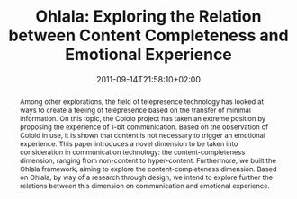 ---
slug: ohlala-exploring-the-relation-between-content-completeness-and-emotional-experience
title: "Ohlala: Exploring the Relation between Content Completeness and Emotional Experience"
layout: publi
searchFilter: Publication
searchWeight: 8
publitype: inproceedings
subsection: conference
institution:
    heig: 1
    logo: TUe
    short: 'TU/e'
    name: "Eindhoven University of Technology"
    web: "https://www.tue.nl/en/"
    colo: "#c72125"
date: 2011-09-14T21:58:10+02:00
shortConf: "IASDR 2011"
citation:
    authors:
        1: ["Levy", "Pierre", "P."]
        2: ["Kuenen", "Stoffel", "S."]
        3: ["Overbeeke", "Kees", "K."]
        4: ["Uchiyama", "Toshiyaki", "T."]
        5: ["Yamanaka", "Toshimasa", "T."]
    year: 2011
    title: "Ohlala: Exploring the Relation between Content Completeness and Emotional Experience"
    proceedings: "the Proceedings of International Association of Societies of Design Research 2011, IASDR11"
    editors:
        1: ["Roozenburg", "Norbert", "N."]
        2: ["Chen", "LinLin", "L.L."]
        3: ["Stappers", "Peter-Jan", "P.J."]
    firstpage: "CD"
    publisher: ["Delft University of Technology", "Delft, The Netherlands"]
reference: "Lévy, P., Kuenen, S., Overbeeke, K., Uchiyama, T., & Yamanaka, T. (2011). Ohlala: Exploring the Relation between Content Completeness and Emotional Experience. In N., Roozenburg, L.L., Chen, & P.J., Stappers (Eds.), the Proceedings of International Association of Societies of Design Research 2011, IASDR11 ([on CD]). Delft, The Netherlands: Delft University of Technology."
abstract: "Among other explorations, the field of telepresence technology has looked at ways to create a feeling of telepresence based on the transfer of minimal information. On this topic, the Cololo project has taken an extreme position by proposing the experience of 1-bit communication.
Based on the observation of Cololo in use, it is shown that content is not necessary to trigger an emotional experience. This paper introduces a novel dimension to be taken into consideration in communication technology: the content-completeness dimension, ranging from non-content to hyper-content. Furthermore, we built the Ohlala framework, aiming to explore the content-completeness dimension. Based on Ohlala, by way of a research through design, we intend to explore further the relations between this dimension on communication and emotional experience."
link:
    1: ["paper", "paper", "https://1drv.ms/b/s!AnQx_v88q65Qv4Qc7--MnKiIH5I_HQ?e=HRXuwV"]
---